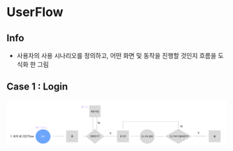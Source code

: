 # UserFlow

## Info
- 사용자의 사용 시나리오를 정의하고, 어떤 화면 및 동작을 진행할 것인지 흐름을 도식화 한 그림

## Case 1 : Login
![](./images/login.PNG)
